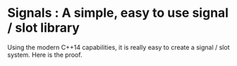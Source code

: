 Signals : A simple, easy to use signal / slot library
=====================================================
Using the modern C++14 capabilities, it is really easy to create a signal / slot
system.  Here is the proof. 